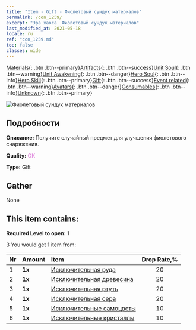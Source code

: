 ```yaml
---
title: "Item - Gift - Фиолетовый сундук материалов"
permalink: /con_1259/
excerpt: "Эра хаоса  Фиолетовый сундук материалов"
last_modified_at: 2021-05-18
locale: ru
ref: "con_1259.md"
toc: false
classes: wide
---
```

 [Materials](/ItemsRU/){: .btn .btn--primary}[Artifacts](/ItemsRU/Artifacts/){: .btn .btn--success}[Unit Soul](/ItemsRU/UnitSoul/){: .btn .btn--warning}[Unit Awakening](/ItemsRU/UnitAwakening/){: .btn .btn--danger}[Hero Soul](/ItemsRU/HeroSoul/){: .btn .btn--info}[Hero Skill](/ItemsRU/HeroSkill/){: .btn .btn--primary}[Gift](/ItemsRU/Gift/){: .btn .btn--success}[Event related](/ItemsRU/Events/){: .btn .btn--warning}[Avatars](/ItemsRU/Avatars/){: .btn .btn--danger}[Consumables](/ItemsRU/Consumables/){: .btn .btn--info}[Unknown](/ItemsRU/Unknown/){: .btn .btn--primary}

 ![Фиолетовый сундук материалов](/images/t/i_304002.png)

## Подробности
 **Описание:** Получите случайный предмет для улучшения фиолетового снаряжения.

 **Quality:** <span style="color: #DA70D6">OK</span>

 **Type:** Gift

## Gather

  None

## This item contains:

 **Required Level to open:** 1

 3 You would get **1** item  from:

  | Nr | Amount |     Item    | Drop Rate,% |
  |:---|:-------|:------------|:---------:|
  | 1 |  **1x** | [Исключительная руда](/ItemsRU/mat_33/) | 20 | 
  | 2 |  **1x** | [Исключительная древесина](/ItemsRU/mat_34/) | 20 | 
  | 3 |  **1x** | [Исключительная ртуть](/ItemsRU/mat_35/) | 20 | 
  | 4 |  **1x** | [Исключительная сера](/ItemsRU/mat_36/) | 20 | 
  | 5 |  **1x** | [Исключительные самоцветы](/ItemsRU/mat_37/) | 10 | 
  | 6 |  **1x** | [Исключительные кристаллы](/ItemsRU/mat_38/) | 10 | 
